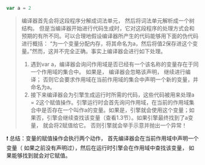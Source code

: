 ```javascript
var a = 2
```

> 编译器首先会将这段程序分解成词法单元， 然后将词法单元解析成一个树结构。 但是当编译器开始进行代码生成时，它对这段程序的处理方式会和预期的有所不同。可以合理地假设编译器所产生的代码能够用下面的伪代码进行概括： “为一个变量分配内存，将其命名为a，然后将值2保存进这个变量。”然而，这并不完全正确。事实上编译器会进行如下处理。
> 1. 遇到var a，编译器会询问作用域是否已经有一个该名称的变量存在于同一个作用域的集合中。 如果是， 编译器会忽略该声明， 继续进行编译； 否则它会要求作用域在当前作用域的集合中声明一个新的变量，并命名为a。
> 2. 接下来编译器会为引擎生成运行时所需的代码，这些代码被用来处理a  =  2这个赋值操作。引擎运行时会首先询问作用域，在当前的作用域集合中是否存在一个叫作a的变量。如果是，引擎就会使用这个变量；如果否，引擎会继续查找该变量（查看1.3节）。如果引擎最终找到了a变量， 就会将2赋值给它。 否则引擎就会举手示意并抛出一个异常！

:exclamation: 总结：变量的赋值操作会执行两个动作， 首先编译器会在当前作用域中声明一个变量（ 如果之前没有声明过），然后在运行时引擎会在作用域中查找该变量， 如果能够找到就会对它赋值。